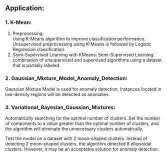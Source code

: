 ## Application:

### 1. K-Mean:

   1. Preprocessing:  
   Using K-Means algorithm to improve classification performance. Unsupervised preprocessing using K-Means is followed by Logistic Regression classification.
   2. Semi-Supervised Learning with KMeans:
   Semi-Supervised Learning: combination of unsupervised and supervised algorithms using a dataset that is partially labeled.

### 2. Gaussian_Mixture_Model_Anomaly_Detection:
Gaussian Mixture Model is used for anomaly detection. 
Instances located in low-density regions will be detected as anomalies.

### 3. Variational_Bayesian_Gaussian_Mixtures:
Automatically searching for the optimal number of clusters.
Set the number of components to a value greater than the optimal number of clusters, 
and the algorithm will eliminate the unnecessary clusters automatically.

Test the model on a dataset with 2 moon-shaped clusters.
Instead of detecting 2 moon-shaped clusters, the algorithm detected 8 ellipsoidal clusters. 
However, it may be an acceptable solution for anomaly detection.